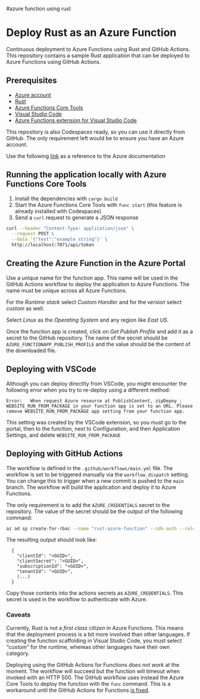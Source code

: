 #azure function using rust

# Deploy Rust as an Azure Function
Continuous deployment to Azure Functions using Rust and GitHub Actions. This repository contains a sample Rust application that can be deployed to Azure Functions using GitHub Actions.


## Prerequisites
- [Azure account](https://azure.microsoft.com/free)
- [Rust](https://www.rust-lang.org/tools/install)
- [Azure Functions Core Tools](https://docs.microsoft.com/azure/azure-functions)
- [Visual Studio Code](https://code.visualstudio.com)
- [Azure Functions extension for Visual Studio Code](https://marketplace.visualstudio.com/items?itemName=ms-azuretools.vscode-azurefunctions)

This repository is also Codespaces ready, so you can use it directly from GitHub. The only requirement left would be to ensure you have an Azure account.

Use the following [link](https://learn.microsoft.com/azure/azure-functions/create-first-function-vs-code-other) as a reference to the Azure documentation 

## Running the application locally with Azure Functions Core Tools
1. Install the dependencies with `cargo build`
2. Start the Azure Functions Core Tools with `func start` (this feature is already installed with Codespaces)
3. Send a `curl` request to generate a JSON response

```bash
curl --header "Content-Type: application/json" \
  --request POST \
  --data '{"text":"example string"}' \
  http://localhost:7071/api/token
```

## Creating the Azure Function in the Azure Portal
Use a unique name for the function app. This name will be used in the GitHub Actions workflow to deploy the application to Azure Functions. The name must be unique across all Azure Functions.

For the _Runtime stack_ select _Custom Handler_ and for the _version_ select _custom_ as well.

Select _Linux_ as the _Operating System_ and any region like _East US_.

Once the function app is created, click on _Get Publish Profile_ and add it as a secret to the GitHub repository. The name of the secret should be `AZURE_FUNCTIONAPP_PUBLISH_PROFILE` and the value should be the content of the downloaded file.

## Deploying with VSCode
Although you can deploy directlty from VSCode, you might encounter the following error when you try to re-deploy using a different method:

```
Error:   When request Azure resource at PublishContent, zipDepoy : WEBSITE_RUN_FROM_PACKAGE in your function app is set to an URL. Please remove WEBSITE_RUN_FROM_PACKAGE app setting from your function app.
```

This setting was created by the VSCode extension, so you must go to the portal, then to the function, next to Configuration, and then Application Settings, and delete `WEBSITE_RUN_FROM_PACKAGE`

## Deploying with GitHub Actions
The workflow is defined in the `.github/workflows/main.yml` file. The workflow is set to be triggered manually via the `workflow_dispatch` setting. You can change this to trigger when a new commit is pushed to the `main` branch. The workflow will build the application and deploy it to Azure Functions.

The only requirement is to add the `AZURE_CREDENTIALS` secret to the repository. The value of the secret should be the output of the following command:

```bash
az ad sp create-for-rbac --name "rust-azure-function" --sdk-auth --role contributor --scopes /subscriptions/<SUBSCRIPTION_ID>/resourceGroups/<RESOURCE_GROUP_NAME>
```

The resulting output should look like:

```
  {
    "clientId": "<GUID>",
    "clientSecret": "<GUID>",
    "subscriptionId": "<GUID>",
    "tenantId": "<GUID>",
    (...)
  }
```

Copy those contents into the actions secrets as `AZURE_CREDENTIALS`. This secret is used in the workflow to authenticate with Azure.

### Caveats
Currently, Rust is not a _first class citizen_ in Azure Functions. This means that the deployment process is a bit more involved than other languages. If creating the function scaffolding in Visual Studio Code, you must select _"custom"_ for the runtime, whereas other languages have their own category.

Deploying using the GitHub Actions for Functions _does not work_ at the moment. The workflow will succeed but the function will timeout when invoked with an HTTP 500. The GitHub workflow uses instead the Azure Core Tools to deploy the function with the `func` command. This is a workaround until the GitHub Actions for Functions [is fixed](https://github.com/Azure/functions-action/issues/169).
